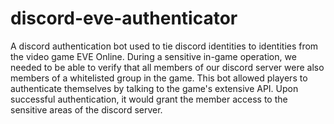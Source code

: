 # discord-eve-authenticator
A discord authentication bot used to tie discord identities to identities from the video game EVE Online. During a sensitive in-game operation, we needed to be able to verify that all members of our discord server were also members of a whitelisted group in the game. This bot allowed players to authenticate themselves by talking to the game's extensive API. Upon successful authentication, it would grant the member access to the sensitive areas of the discord server.

